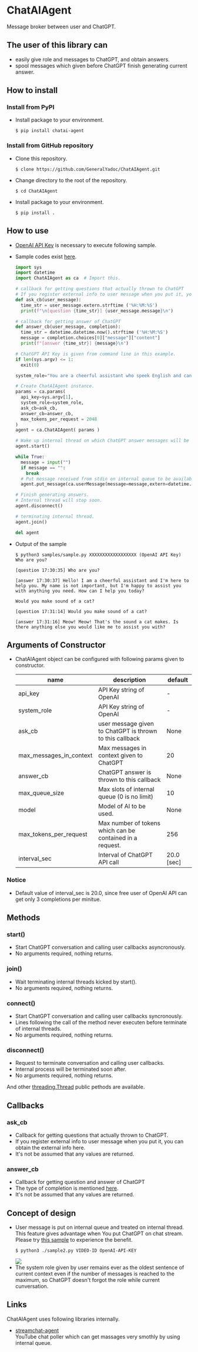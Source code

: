 # ChatAIAgent
Message broker between user and ChatGPT.

## The user of this library can
- easily give role and messages to ChatGPT, and obtain answers.
- spool messages which given before ChatGPT finish generating current answer.

## How to install

### Install from PyPI
- Install package to your environment.<br>
    ```install
    $ pip install chatai-agent
    ```

### Install from GitHub repository
- Clone this repository.<br>
  ```clone
  $ clone https://github.com/GeneralYadoc/ChatAIAgent.git
  ```
- Change directory to the root of the repository.<br>
  ```cd
  $ cd ChatAIAgent
  ```
- Install package to your environment.<br>
  ```install
  $ pip install .
  ```
## How to use
- [OpenAI API Key](https://www.howtogeek.com/885918/how-to-get-an-openai-api-key/) is necessary to execute following sample.

- Sample codes exist [here](samples/sample.py).
  ``` sample.py
  import sys
  import datetime
  import ChatAIAgent as ca  # Import this.

  # callback for getting questions that actually thrown to ChatGPT
  # If you register external info to user message when you put it, you can obtain the external info here.
  def ask_cb(user_message):
    time_str = user_message.extern.strftime ('%H:%M:%S')
    print(f"\n[question {time_str}] {user_message.message}\n")

  # callback for getting answer of ChatGPT
  def answer_cb(user_message, completion):
    time_str = datetime.datetime.now().strftime ('%H:%M:%S')
    message = completion.choices[0]["message"]["content"]
    print(f"[answer {time_str}] {message}\n")

  # ChatGPT API Key is given from command line in this example.
  if len(sys.argv) <= 1:
    exit(0)

  system_role="You are a cheerful assistant who speek English and can get conversation exciting with user."

  # Create ChatAIAgent instance.
  params = ca.params(
    api_key=sys.argv[1],
    system_role=system_role,
    ask_cb=ask_cb,
    answer_cb=answer_cb,
    max_tokens_per_request = 2048
  )
  agent = ca.ChatAIAgent( params )

  # Wake up internal thread on which ChatGPT answer messages will be generated.
  agent.start()

  while True:
    message = input("")
    if message == "":
      break
    # Put message received from stdin on internal queue to be available from internal thread.
    agent.put_message(ca.userMessage(message=message,extern=datetime.datetime.now()))

  # Finish generating answers.
  # Internal thread will stop soon.
  agent.disconnect()

  # terminating internal thread.
  agent.join()

  del agent
  ```

- Output of the sample
  ```output
  $ python3 samples/sample.py XXXXXXXXXXXXXXXXXX (OpenAI API Key) 
  Who are you?

  [question 17:30:35] Who are you?

  [answer 17:30:37] Hello! I am a cheerful assistant and I'm here to help you. My name is not important, but I'm happy to assist you with anything you need. How can I help you today?

  Would you make sound of a cat?

  [question 17:31:14] Would you make sound of a cat?

  [answer 17:31:16] Meow! Meow! That's the sound a cat makes. Is there anything else you would like me to assist you with?
    ```
## Arguments of Constructor
- ChatAIAgent object can be configured with following params given to constructor.

    | name | description | default |
    |------|------------|---------|
    | api_key | API Key string of OpenAI | - |
    | system_role | API Key string of OpenAI | - |
    | ask_cb | user message given to ChatGPT is thrown to this callback | None |
    | max_messages_in_context | Max messages in context given to ChatGPT | 20 |
    | answer_cb | ChatGPT answer is thrown to this callback | None |
    | max_queue_size | Max slots of internal queue (0 is no limit) | 10 |
    | model | Model of AI to be used. | None |
    | max_tokens_per_request | Max number of tokens which can be contained in a request. | 256 |
    | interval_sec | Interval of ChatGPT API call | 20.0 \[sec\] | 
### Notice
- Default value of interval_sec is 20.0, since free user of OpenAI API can get only 3 completions per minitue.

## Methods
### start()
- Start ChatGPT conversation and calling user callbacks asyncronously.
- No arguments required, nothing returns.

### join()
- Wait terminating internal threads kicked by start().
- No arguments required, nothing returns.

### connect()
- Start ChatGPT conversation and calling user callbacks syncronously.
- Lines following the call of the method never executen before terminate of internal threads.
- No arguments required, nothing returns.

### disconnect()
- Request to terminate conversation and calling user callbacks.
- Internal process will be terminated soon after.
- No arguments required, nothing returns.

And other [threading.Thread](https://docs.python.org/3/library/threading.html) public pethods are available.

## Callbacks
### ask_cb
- Callback for getting questions that actually thrown to ChatGPT.
- If you register external info to user message when you put it, you can obtain the external info here.
- It's not be assumed that any values are returned.
### answer_cb
- Callback for getting question and answer of ChatGPT
- The type of completion is mentioned [here](https://platform.openai.com/docs/guides/chat).
- It's not be assumed that any values are returned.

## Concept of design
- User message is put on internal queue and treated on internal thread.<br>
This feature gives advantage when You put ChatGPT on chat stream.<br>
Please try [this sample](samples/sample2.py) to experience the benefit.
  ```usage
  $ python3 ./sample2.py VIDEO-ID OpenAI-API-KEY
  ```
  ![](ReadMeParts/ChatAIAgent.gif)
- The system role given by user remains ever as the oldest sentence of current context even if the number of messages is reached to the maximum, so ChatGPT doesn't forgot the role while current cunversation.

## Links
ChatAIAgent uses following libraries internally.

- [streamchat-agent](https://github.com/GeneralYadoc/StreamChatAgent)<br> YouTube chat poller which can get massages very smothly by using internal queue.
